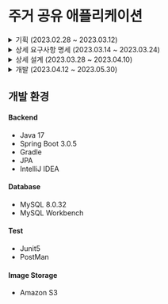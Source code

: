 # 주거 공유 애플리케이션

<details>
<summary>기획 (2023.02.28 ~ 2023.03.12)</summary>
  
#### 1. 주제 소개
  통학하는 학생들에게 휴식을 위한 공간을 마련해줄 수 있는 주거 공유 애플리케이션
#### 2. 주제 선정 이유
- 다음과 같은 통학하는 학생들의 고충을 조금이나마 해결하고자 선정하였다.
  1. 통학하는 학생들은 많은 시간을 대중교통에서 보내며, 이동만으로 에너지가 낭비되고 피로해진다.
  2. 1~2개의 강의만 들어도 급격히 피곤해진다.
  3. 긴 공강시간에 편히 쉴 수 있는 공간이 마땅치 않다.
- 추가 장점
  1. 자취생들에게 소액의 용돈벌이가 될 수 있기에, 재정 완화에 도움을 줄 수 있다.
#### 3. 기능 및 주요 요구사항
- 주거 관련 기능(제공자 관점)
  1. 사진 유사도 비교
      - 기존의 유사도 검색은 히스토그램을 사용하여 비교함
      - 필요한 객체만 추출해서 비교하거나 비교 알고리즘을 변경
      - 이 기능의 목적에 알맞는 방법 탐구
  2. 주거 등록, 주거 정보 수정, 주거 등록 취소
- 주거 관련 기능(이용자 관점)
  1. 주거 조회
      - 지도 API를 활용하여 현 지도 내에서 검색 가능
      - 리뷰에 의한 평점이 높은 순으로 나열
      - 구현뿐 아니라, DB 설계 및 쿼리 처리 기능 최적화에 목표
  2. 몰카 탐지
      - 전자파 탐지
  3. 주거 예약
#### 4. 기존의 유사한 서비스
- 룸앤스페이스
  - 유사한 점
    1. 고시원, 원룸, 쉐어하우스 등의 1인가구 공간에 대한 임대 정보 제공
  - 차이점
    1. 단기적으로 주거를 공유하거나 대여하진 않는다는 점에서 차별성
    2. 이용 전후 사진의 유사도를 비교하여 신뢰도를 쌓는 방식
</details>

<details>
<summary>상세 요구사항 명세 (2023.03.14 ~ 2023.03.24)</summary>
  
</details>

<details>
<summary>상세 설계 (2023.03.28 ~ 2023.04.10)</summary>
  
</details>

<details>
<summary>개발 (2023.04.12 ~ 2023.05.30)</summary>
  
</details>

## 개발 환경
#### Backend
* Java 17
* Spring Boot 3.0.5
* Gradle
* JPA
* IntelliJ IDEA

#### Database
* MySQL 8.0.32
* MySQL Workbench

#### Test
* Junit5
* PostMan

#### Image Storage
* Amazon S3

